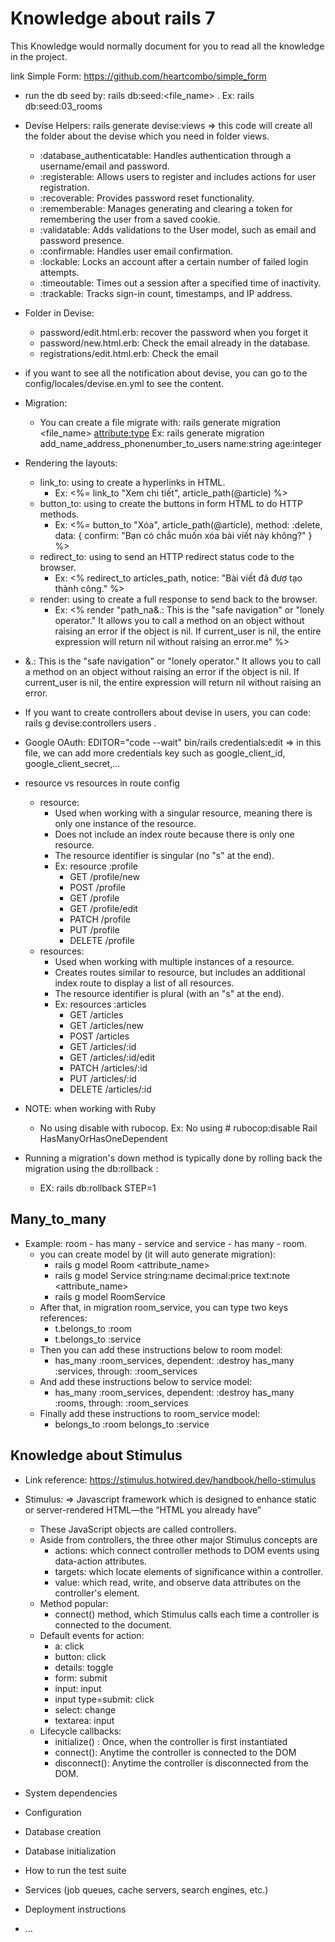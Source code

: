 # Knowledge about rails 7

This Knowledge would normally document for you to read all the knowledge in the project.

link Simple Form: <https://github.com/heartcombo/simple_form>

* run the db seed by: rails db:seed:<file_name> . Ex: rails db:seed:03_rooms

* Devise Helpers: rails generate devise:views => this code will create all the folder about the devise which you need in folder views.

  * :database_authenticatable: Handles authentication through a username/email and password.
  * :registerable: Allows users to register and includes actions for user registration.
  * :recoverable: Provides password reset functionality.
  * :rememberable: Manages generating and clearing a token for remembering the user from a saved cookie.
  * :validatable: Adds validations to the User model, such as email and password presence.
  * :confirmable: Handles user email confirmation.
  * :lockable: Locks an account after a certain number of failed login attempts.
  * :timeoutable: Times out a session after a specified time of inactivity.
  * :trackable: Tracks sign-in count, timestamps, and IP address.

* Folder in Devise:
  * password/edit.html.erb: recover the password when you forget it
  * password/new.html.erb: Check the email already in the database.
  * registrations/edit.html.erb: Check the email

* if you want to see all the notification about devise, you can go to the config/locales/devise.en.yml to see the content.

* Migration:
  * You can create a file migrate with: rails generate migration <file_name> <attribute:type> Ex: rails generate migration add_name_address_phonenumber_to_users name:string age:integer

* Rendering the layouts:
  * link_to: using to create a hyperlinks in HTML.
    * Ex: <%= link_to "Xem chi tiết", article_path(@article) %>
  * button_to: using to create the buttons in form HTML to do HTTP methods.
    * Ex: <%= button_to "Xóa", article_path(@article), method: :delete, data: { confirm: "Bạn có chắc muốn xóa bài viết này không?" } %>
  * redirect_to: using to send an HTTP redirect status code to the browser.
    * Ex:  <% redirect_to articles_path, notice: "Bài viết đã đượ tạo thành công." %>
  * render: using to create a full response to send back to the browser.
    * Ex: <% render "path_na&.: This is the "safe navigation" or "lonely operator." It allows you to call a method on an object without raising an error if the object is nil. If current_user is nil, the entire expression will return nil without raising an error.me" %>

* &.: This is the "safe navigation" or "lonely operator." It allows you to call a method on an object without raising an error if the object is nil. If current_user is nil, the entire expression will return nil without raising an error.

* If you want to create controllers about devise in users, you can code: rails g devise:controllers users .

* Google OAuth: EDITOR="code --wait" bin/rails credentials:edit => in this file, we can add more credentials key such as google_client_id, google_client_secret,...

* resource vs resources in route config
  * resource:
    * Used when working with a singular resource, meaning there is only one instance of the resource.
    * Does not include an index route because there is only one resource.
    * The resource identifier is singular (no "s" at the end).
    * Ex: resource :profile
      * GET      /profile/new
      * POST     /profile
      * GET      /profile
      * GET      /profile/edit
      * PATCH    /profile
      * PUT      /profile
      * DELETE   /profile
  * resources:
    * Used when working with multiple instances of a resource.
    * Creates routes similar to resource, but includes an additional index route to display a list of all resources.
    * The resource identifier is plural (with an "s" at the end).
    * Ex: resources :articles
      * GET      /articles
      * GET      /articles/new
      * POST     /articles
      * GET      /articles/:id
      * GET      /articles/:id/edit
      * PATCH    /articles/:id
      * PUT      /articles/:id
      * DELETE   /articles/:id

* NOTE: when working with Ruby
  * No using disable with rubocop. Ex: No using # rubocop:disable Rail HasManyOrHasOneDependent

* Running a migration's down method is typically done by rolling back the migration using the db:rollback :
  * EX: rails db:rollback STEP=1

## Many_to_many

* Example: room - has many - service and service - has many - room.
  * you can create model by (it will auto generate migration):
    * rails g model Room <attribute_name>
    * rails g model Service string:name decimal:price text:note <attribute_name>
    * rails g model RoomService
  * After that, in migration room_service, you can type two keys references:
    * t.belongs_to :room
    * t.belongs_to :service
  * Then you can add these instructions below to room model:
    * has_many :room_services, dependent: :destroy
      has_many :services, through: :room_services
  * And add these instructions below to service model:
    * has_many :room_services, dependent: :destroy
      has_many :rooms, through: :room_services
  * Finally add these instructions to room_service model:
    * belongs_to :room
      belongs_to :service

## Knowledge about Stimulus

* Link reference: <https://stimulus.hotwired.dev/handbook/hello-stimulus>

* Stimulus: => Javascript framework which is designed to enhance static or server-rendered HTML—the “HTML you already have”
  * These JavaScript objects are called controllers.
  * Aside from controllers, the three other major Stimulus concepts are
    * actions: which connect controller methods to DOM events using data-action attributes.
    * targets: which locate elements of significance within a controller.
    * value: which read, write, and observe data attributes on the controller's element.
  * Method popular:
    * connect() method, which Stimulus calls each time a controller is connected to the document.
  * Default events for action:
    * a: click
    * button: click
    * details: toggle
    * form: submit
    * input: input
    * input type=submit: click
    * select: change
    * textarea: input
  * Lifecycle callbacks:
    * initialize() : Once, when the controller is first instantiated
    * connect(): Anytime the controller is connected to the DOM
    * disconnect(): Anytime the controller is disconnected from the DOM.

* System dependencies

* Configuration

* Database creation

* Database initialization

* How to run the test suite

* Services (job queues, cache servers, search engines, etc.)

* Deployment instructions

* ...
